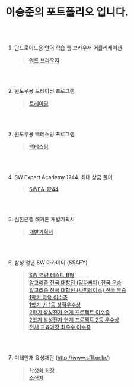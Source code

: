# 이승준의 포트폴리오 입니다.

<br/><br/>

1. 안드로이드용 언어 학습 웹 브라우저 어플리케이션
   > [워드 브라우저][word]

[word]: https://github.com/tmdwns7809/WordBrowser "word"

<br/><br/>

2. 윈도우용 트레이딩 프로그램
   > [트레이딩][trading]

[trading]: https://github.com/tmdwns7809/BinanceHand "trading"

<br/><br/>

3. 윈도우용 백테스팅 프로그램
   > [백테스팅][back testing]

[back testing]: https://github.com/tmdwns7809/BackTestingFinal "back testing"

<br/><br/>

4. SW Expert Academy 1244. 최대 상금 풀이
   > [SWEA-1244][swea1244]

[swea1244]: https://github.com/tmdwns7809/SWEA_1244 "swea1244"

<br/><br/>

5. 신한은행 해커톤 개발기획서
   > [개발기획서][sinhan]

[sinhan]: https://github.com/tmdwns7809/portfolio/blob/main/%EA%B8%B0%ED%83%80/%EC%8B%A0%ED%95%9C%EC%9D%80%ED%96%89%20%ED%95%B4%EC%BB%A4%ED%86%A4_%EA%B0%9C%EB%B0%9C%EA%B8%B0%ED%9A%8D%EC%84%9C.pdf "sinhan"

<br/><br/>

6. 삼성 청년 SW 아카데미 (SSAFY)
   > [SW 역량 테스트 B형][B형]<br/>
   > [알고리즘 전국 대항전 (일타싸피) 전국 우승][일타싸피]<br/>
   > [알고리즘 전국 대항전 (싸피레이스) 전국 우승][싸피레이스]<br/>
   > [1학기 교육 이수증][1학기이수증]<br/>
   > [1학기 반 1등 성적우수상][1학기우수]<br/>
   > [2학기 삼성전자 연계 프로젝트 이수증][프로젝트이수증]<br/>
   > [2학기 삼성전자 연계 프로젝트 2등 우수상][프로젝트우수상]<br/>
   > [전체 교육과정 최우수 이수증][최우수이수증]<br/>

[B형]: https://github.com/tmdwns7809/portfolio/blob/main/SSAFY/SW%20%EC%97%AD%EB%9F%89%20%ED%85%8C%EC%8A%A4%ED%8A%B8%20B%ED%98%95.jpg "B형"
[일타싸피]: https://github.com/tmdwns7809/portfolio/blob/main/SSAFY/%EC%9D%BC%ED%83%80%EC%8B%B8%ED%94%BC%20%EA%B2%B0%EA%B3%BC.png "일타싸피"
[싸피레이스]: https://github.com/tmdwns7809/portfolio/blob/main/SSAFY/%EC%8B%B8%ED%94%BC%EB%A0%88%EC%9D%B4%EC%8A%A4%20%EA%B2%B0%EA%B3%BC.png "싸피레이스"
[1학기이수증]: https://github.com/tmdwns7809/portfolio/blob/main/SSAFY/SSAFY%201%ED%95%99%EA%B8%B0%20%EA%B5%90%EC%9C%A1%EC%9D%B4%EC%88%98%EC%A6%9D.jpg "1학기이수증"
[1학기우수]: https://github.com/tmdwns7809/portfolio/blob/main/SSAFY/SSAFY%201%ED%95%99%EA%B8%B0%20%EB%B0%98%201%EB%93%B1%20%EC%9D%B4%EC%88%98%20%EC%A6%9D%EB%AA%85%EC%84%9C.jpg "1학기우수"
[프로젝트이수증]: https://github.com/tmdwns7809/portfolio/blob/main/SSAFY/SSAFY%20%EC%82%BC%EC%84%B1%EC%A0%84%EC%9E%90%20DA%20%EC%82%AC%EC%97%85%EB%B6%80%20%EC%97%B0%EA%B3%84%20%ED%94%84%EB%A1%9C%EC%A0%9D%ED%8A%B8%20%EC%9D%B4%EC%88%98%20%EC%A6%9D%EB%AA%85%EC%84%9C.jpg "프로젝트이수증"
[프로젝트우수상]: https://github.com/tmdwns7809/portfolio/blob/main/SSAFY/SSAFY%20%EC%82%BC%EC%84%B1%EC%A0%84%EC%9E%90%20DA%20%EC%82%AC%EC%97%85%EB%B6%80%20%EC%97%B0%EA%B3%84%20%ED%94%84%EB%A1%9C%EC%A0%9D%ED%8A%B8%20%EC%9A%B0%EC%88%98%EC%83%81.jpg "프로젝트우수상"
[최우수이수증]: https://github.com/tmdwns7809/portfolio/blob/main/SSAFY/SSAFY%20%EC%A0%84%EC%B2%B4%20%EA%B5%90%EC%9C%A1%EA%B3%BC%EC%A0%95%20%EC%B5%9C%EC%9A%B0%EC%88%98%20%EC%9D%B4%EC%88%98%20%EC%A6%9D%EB%AA%85%EC%84%9C.jpg "최우수이수증"

<br/><br/>

7. 미래인재 육성재단 (http://www.sffl.or.kr/)
   > [학생회 회장][가온회]<br/>
   > [소식지][소식지]

[가온회]: https://github.com/tmdwns7809/portfolio/blob/main/%EB%AF%B8%EB%9E%98%EC%9D%B8%EC%9E%AC%20%EC%9C%A1%EC%84%B1%EC%9E%AC%EB%8B%A8/%EA%B0%80%EC%98%A8%ED%9A%8C.JPG "가온회"
[소식지]: https://github.com/tmdwns7809/portfolio/blob/main/%EB%AF%B8%EB%9E%98%EC%9D%B8%EC%9E%AC%20%EC%9C%A1%EC%84%B1%EC%9E%AC%EB%8B%A8/%EC%86%8C%EC%8B%9D%EC%A7%80.pdf "소식지"
